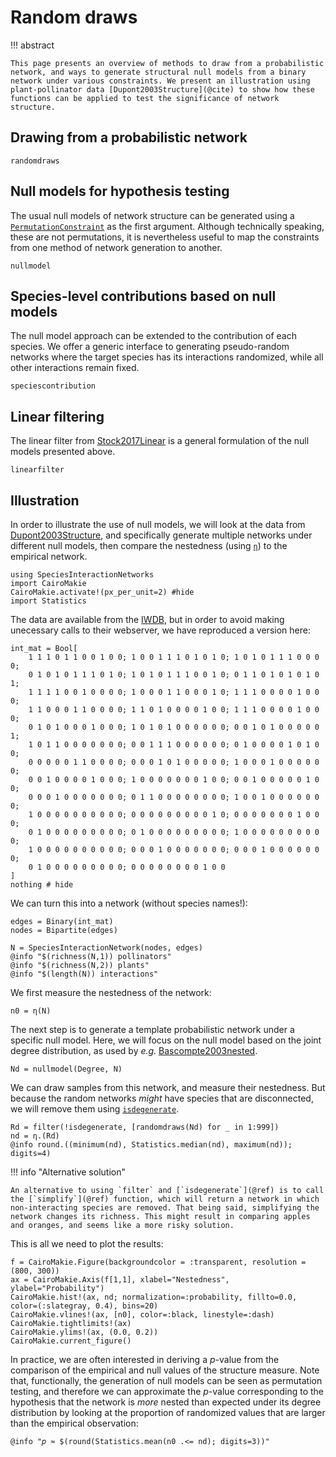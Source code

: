 # Random draws

!!! abstract

    This page presents an overview of methods to draw from a probabilistic network, and ways to generate structural null models from a binary network under various constraints. We present an illustration using plant-pollinator data [Dupont2003Structure](@cite) to show how these functions can be applied to test the significance of network structure.

## Drawing from a probabilistic network

```@docs
randomdraws
```

## Null models for hypothesis testing

The usual null models of network structure can be generated using a
[`PermutationConstraint`](@ref) as the first argument. Although technically
speaking, these are not permutations, it is nevertheless useful to map the
constraints from one method of network generation to another.

```@docs
nullmodel
```

## Species-level contributions based on null models

The null model approach can be extended to the contribution of each species. We
offer a generic interface to generating pseudo-random networks where the target
species has its interactions randomized, while all other interactions remain
fixed.

```@docs
speciescontribution
```

## Linear filtering

The linear filter from [Stock2017Linear](@citet) is a general formulation of the
null models presented above.

```@docs
linearfilter
```

## Illustration

In order to illustrate the use of null models, we will look at the data from
[Dupont2003Structure](@citet), and specifically generate multiple networks under
different null models, then compare the nestedness (using [`η`](@ref)) to the
empirical network.

```@example 1
using SpeciesInteractionNetworks
import CairoMakie
CairoMakie.activate!(px_per_unit=2) #hide
import Statistics
```

The data are available from the
[IWDB](http://www.ecologia.ib.usp.br/iwdb/html/dupont_et_al.html), but in order
to avoid making unecessary calls to their webserver, we have reproduced a
version here:

```@example 1
int_mat = Bool[
    1 1 1 0 1 1 0 0 1 0 0; 1 0 0 1 1 1 0 1 0 1 0; 1 0 1 0 1 1 1 0 0 0 0;
    0 1 0 1 0 1 1 1 0 1 0; 1 0 1 0 1 1 1 0 0 1 0; 0 1 1 0 1 0 1 0 1 0 1;
    1 1 1 1 0 0 1 0 0 0 0; 1 0 0 0 1 1 0 0 0 1 0; 1 1 1 0 0 0 0 1 0 0 0;
    1 1 0 0 0 1 1 0 0 0 0; 1 1 0 1 0 0 0 0 1 0 0; 1 1 1 0 0 0 0 1 0 0 0;
    0 1 0 1 0 0 0 1 0 0 0; 1 0 1 0 1 0 0 0 0 0 0; 0 0 1 0 1 0 0 0 0 0 1;
    1 0 1 1 0 0 0 0 0 0 0; 0 0 1 1 1 0 0 0 0 0 0; 0 1 0 0 0 0 1 0 1 0 0;
    0 0 0 0 0 1 1 0 0 0 0; 0 0 0 1 0 1 0 0 0 0 0; 1 0 0 0 1 0 0 0 0 0 0;
    0 0 1 0 0 0 0 1 0 0 0; 1 0 0 0 0 0 0 0 1 0 0; 0 0 1 0 0 0 0 0 1 0 0;
    0 0 0 1 0 0 0 0 0 0 0; 0 1 1 0 0 0 0 0 0 0 0; 1 0 0 1 0 0 0 0 0 0 0;
    1 0 0 0 0 0 0 0 0 0 0; 0 0 0 0 0 0 0 0 0 1 0; 0 0 0 0 0 0 0 1 0 0 0;
    0 1 0 0 0 0 0 0 0 0 0; 0 1 0 0 0 0 0 0 0 0 0; 1 0 0 0 0 0 0 0 0 0 0;
    1 0 0 0 0 0 0 0 0 0 0; 0 0 0 1 0 0 0 0 0 0 0; 0 0 0 1 0 0 0 0 0 0 0;
    0 1 0 0 0 0 0 0 0 0 0; 0 0 0 0 0 0 0 0 1 0 0
]
nothing # hide
```

We can turn this into a network (without species names!):

```@example 1
edges = Binary(int_mat)
nodes = Bipartite(edges)

N = SpeciesInteractionNetwork(nodes, edges)
@info "$(richness(N,1)) pollinators"
@info "$(richness(N,2)) plants"
@info "$(length(N)) interactions"
```


We first measure the nestedness of the network:

```@example 1
n0 = η(N)
```

The next step is to generate a template probabilistic network under a specific
null model. Here, we will focus on the null model based on the joint degree
distribution, as used by *e.g.* [Bascompte2003nested](@citet).

```@example 1
Nd = nullmodel(Degree, N)
```

We can draw samples from this network, and measure their nestedness. But because
the random networks *might* have species that are disconnected, we will remove
them using [`isdegenerate`](@ref).

```@example 1
Rd = filter(!isdegenerate, [randomdraws(Nd) for _ in 1:999])
nd = η.(Rd)
@info round.((minimum(nd), Statistics.median(nd), maximum(nd)); digits=4)
```

!!! info "Alternative solution"

    An alternative to using `filter` and [`isdegenerate`](@ref) is to call the [`simplify`](@ref) function, which will return a network in which non-interacting species are removed. That being said, simplifying the network changes its richness. This might result in comparing apples and oranges, and seems like a more risky solution.

This is all we need to plot the results:

```@example 1
f = CairoMakie.Figure(backgroundcolor = :transparent, resolution = (800, 300))
ax = CairoMakie.Axis(f[1,1], xlabel="Nestedness", ylabel="Probability")
CairoMakie.hist!(ax, nd; normalization=:probability, fillto=0.0, color=(:slategray, 0.4), bins=20)
CairoMakie.vlines!(ax, [n0], color=:black, linestyle=:dash)
CairoMakie.tightlimits!(ax)
CairoMakie.ylims!(ax, (0.0, 0.2))
CairoMakie.current_figure()
```

In practice, we are often interested in deriving a *p*-value from the comparison
of the empirical and null values of the structure measure. Note that,
functionally, the generation of null models can be seen as permutation testing,
and therefore we can approximate the *p*-value corresponding to the hypothesis
that the network is *more* nested than expected under its degree distribution by
looking at the proportion of randomized values that are larger than the
empirical observation:

```@example 1
@info "𝑝 ≈ $(round(Statistics.mean(n0 .<= nd); digits=3))"
```

